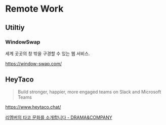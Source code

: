 # Remote Work

## Utiltiy

### WindowSwap

세계 곳곳의 창 밖을 구경할 수 있는 웹 서비스.

<https://window-swap.com/>

## HeyTaco

> Build stronger, happier, more engaged teams on Slack and Microsoft Teams

<https://www.heytaco.chat/>

[리멤버의 타코 문화를 소개합니다 - DRAMA&COMPANY](https://blog.dramancompany.com/2021/12/%EB%A6%AC%EB%A9%A4%EB%B2%84%EC%9D%98-%ED%83%80%EC%BD%94-%EB%AC%B8%ED%99%94%EB%A5%BC-%EC%86%8C%EA%B0%9C%ED%95%A9%EB%8B%88%EB%8B%A4/)
